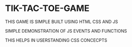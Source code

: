 # TIK-TAC-TOE-GAME

THIS GAME IS SIMPLE BUILT USING HTML CSS AND JS

SIMPLE DEMONSTRATION OF JS EVENTS AND FUNCTIONS

THIS HELPS IN USERSTANDING CSS CONCECPTS 
